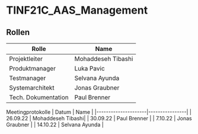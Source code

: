 # TINF21C_AAS_Management

## Rollen
| Rolle               | Name           |
|---------------------|----------------|
| Projektleiter       | Mohaddeseh Tibashi|
| Produktmanager      | Luka Pavic     |
| Testmanager         | Selvana Ayunda |
| Systemarchitekt     | Jonas Graubner |
| Tech. Dokumentation | Paul Brenner   |

Meetingprotokolle
| Datum               | Name           |
|---------------------|----------------|
| 26.09.22       | Mohaddeseh Tibashi|
| 30.09.22      | Paul Brenner     |
| 7.10.22      | Jonas Graubner     |
| 14.10.22      |  Selvana Ayunda   |
